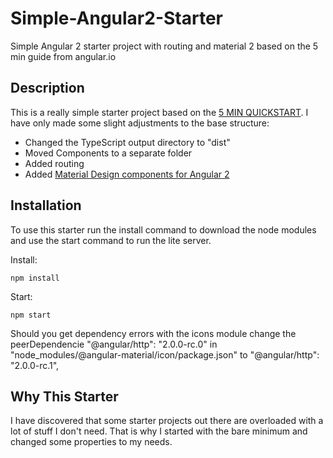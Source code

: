 # Simple-Angular2-Starter
Simple Angular 2 starter project with routing and material 2 based on the 5 min guide from angular.io

## Description
This is a really simple starter project based on the [5 MIN QUICKSTART](https://angular.io/docs/ts/latest/quickstart.html).
I have only made some slight adjustments to the base structure:
* Changed the TypeScript output directory to "dist"
* Moved Components to a separate folder
* Added routing
* Added [Material Design components for Angular 2](https://github.com/angular/material2)

## Installation
To use this starter run the install command to download the node modules and use the start command to run the lite server.

Install:
```
npm install
```
Start:
```
npm start
```

Should you get dependency errors with the icons module change the peerDependencie "@angular/http": "2.0.0-rc.0" in "node_modules/@angular-material/icon/package.json" to "@angular/http": "2.0.0-rc.1",
## Why This Starter
I have discovered that some starter projects out there are overloaded with a lot of stuff I don't need.
That is why I started with the bare minimum and changed some properties to my needs.
